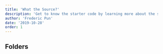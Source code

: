 ```yaml
---
title: 'What the Source?'
description: 'Get to know the starter code by learning more about the structure of repository.'
author: 'Frederic Pun'
date: '2019-10-28'
order: 1
---
```


## Folders
